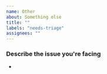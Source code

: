 ```yaml
---
name: Other
about: Something else
title: ""
labels: "needs-triage"
assignees: ""
---
```


### Describe the issue you're facing

-
